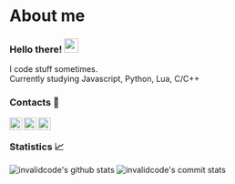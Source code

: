 # About me

### Hello there! <img src="https://media.giphy.com/media/hvRJCLFzcasrR4ia7z/giphy.gif" width="25px">
I code stuff sometimes.  
Currently studying Javascript, Python, Lua, C/C++

### Contacts 📕
<a href="https://www.youtube.com/channel/UCaHMFcXFTH-Z6FIiJA9nl-w">
  <img align="left" alt="Youtube" width="22px" src="https://raw.githubusercontent.com/peterthehan/peterthehan/master/assets/youtube.svg" />
</a>
<a href="https://discord.gg/asodka">
  <img align="left" alt="Discord" width="22px" src="https://raw.githubusercontent.com/peterthehan/peterthehan/master/assets/discord.svg" />
</a>  

<a href="https://open.spotify.com/user/5k0zf0ckl2etgh5vg6e7c65s1?si=ff74dc3073f942cc">
  <img align="left" alt="Spotify" width="22px" src="https://raw.githubusercontent.com/peterthehan/peterthehan/master/assets/spotify.svg" />
</a>   

<br>

### Statistics 📈

![invalidcode's github stats](https://github-readme-stats.vercel.app/api/?username=invalidcode232&show_icons=true&theme=dracula&hide_border=true&icon_color=4F8CC9&hide_title=true&count_private=true)
![invalidcode's commit stats](https://github-readme-stats.quantumlytangled.vercel.app/api/top-langs/?username=invalidcode232&layout=compact&show_icons=true&theme=dracula&hide_border=true&icon_color=00000000&count_private=true)



